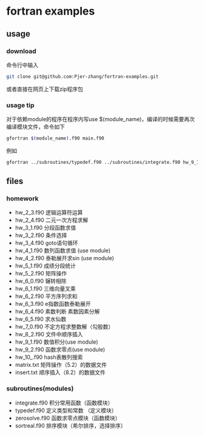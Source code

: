 # fortran examples
## usage
### download
命令行中输入
```bash
git clone git@github.com:Pjer-zhang/fortran-examples.git
````
或者直接在网页上下载zip程序包
### usage tip
对于依赖module的程序在程序内写use $(module_name)，编译的时候需要再次编译模块文件，命令如下
```bash
gfortran $(module_name).f90 main.f90
```
例如
```bash
gfortran ../subroutines/typedef.f90 ../subroutines/integrate.f90 hw_9_1.f90
```
## files
### homework
 - hw_2_3.f90 逻辑运算符运算
 - hw_2_4.f90 二元一次方程求解
 - hw_3_1.f90 分段函数求值
 - hw_3_2.f90 条件选择
 - hw_3_4.f90 goto语句循环
 - hw_4_1.f90 数列函数求值 (use module)
 - hw_4_2.f90 泰勒展开求sin (use module)
 - hw_5_1.f90 成绩分段统计
 - hw_5_2.f90 矩阵操作
 - hw_6_0.f90 辗转相除
 - hw_6_1.f90 三维向量叉乘
 - hw_6_2.f90 平方序列求和
 - hw_6_3.f90 e指数函数泰勒展开
 - hw_6_4.f90 素数判断 素数因素分解
 - hw_6_5.f90 求水仙数
 - hw_7_0.f90 不定方程求整数解（勾股数）
 - hw_8_2.f90 文件中顺序插入
 - hw_9_1.f90 数值积分(use module)
 - hw_9_2.f90 函数求零点(use module)
 - hw_10_.f90 hash表散列搜索
 - matrix.txt 矩阵操作（5.2）的数据文件
 - insert.txt 顺序插入（8.2）的数据文件

### subroutines(modules)
 - integrate.f90     积分常用函数（函数模块）
 - typedef.f90       定义类型和常数 （定义模块）
 - zerosolve.f90     函数求零点模块（函数模块）
 - sortreal.f90      排序模块（希尔排序，选择排序）